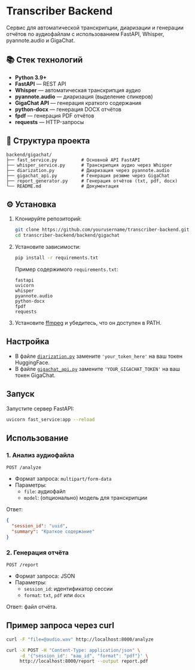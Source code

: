 # Transcriber Backend

Сервис для автоматической транскрипции, диаризации и генерации отчётов по аудиофайлам с использованием FastAPI, Whisper, pyannote.audio и GigaChat.

## 📚 Стек технологий

- **Python 3.9+**
- **FastAPI** — REST API
- **Whisper** — автоматическая транскрипция аудио
- **pyannote.audio** — диаризация (выделение спикеров)
- **GigaChat API** — генерация краткого содержания
- **python-docx** — генерация DOCX отчётов
- **fpdf** — генерация PDF отчётов
- **requests** — HTTP-запросы

## 📂 Структура проекта

```
backend/gigachat/
├── fast_service.py         # Основной API FastAPI
├── whisper_service.py      # Транскрипция аудио через Whisper
├── diarization.py          # Диаризация через pyannote.audio
├── gigachat_api.py         # Генерация резюме через GigaChat
├── report_generator.py     # Генерация отчётов (txt, pdf, docx)
└── README.md               # Документация
```

## ⚙️ Установка

1. Клонируйте репозиторий:

    ```sh
    git clone https://github.com/yourusername/transcriber-backend.git
    cd transcriber-backend/backend/gigachat
    ```

2. Установите зависимости:

    ```sh
    pip install -r requirements.txt
    ```

    Пример содержимого `requirements.txt`:
    ```
    fastapi
    uvicorn
    whisper
    pyannote.audio
    python-docx
    fpdf
    requests
    ```

3. Установите [ffmpeg](https://ffmpeg.org/download.html) и убедитесь, что он доступен в PATH.

## Настройка

- В файле [`diarization.py`](diarization.py) замените `'your_token_here'` на ваш токен HuggingFace.
- В файле [`gigachat_api.py`](gigachat_api.py) замените `'YOUR_GIGACHAT_TOKEN'` на ваш токен GigaChat.

## Запуск

Запустите сервер FastAPI:

```sh
uvicorn fast_service:app --reload
```

## Использование

### 1. Анализ аудиофайла

`POST /analyze`

- Формат запроса: `multipart/form-data`
- Параметры:
    - `file`: аудиофайл
    - `model`: (опционально) модель для транскрипции

Ответ:
```json
{
  "session_id": "uuid",
  "summary": "Краткое содержание"
}
```

### 2. Генерация отчёта

`POST /report`

- Формат запроса: JSON
- Параметры:
    - `session_id`: идентификатор сессии
    - `format`: `txt`, `pdf` или `docx`

Ответ: файл отчёта.

## Пример запроса через curl

```sh
curl -F "file=@audio.wav" http://localhost:8000/analyze
```

```sh
curl -X POST -H "Content-Type: application/json" \
     -d '{"session_id": "ваш_id", "format": "pdf"}' \
     http://localhost:8000/report --output report.pdf
```
